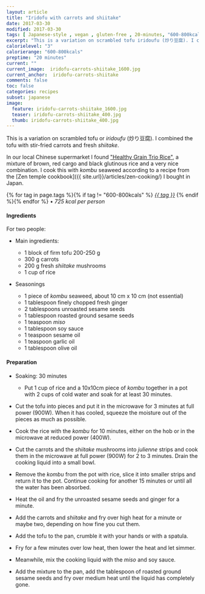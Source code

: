 ```yaml
---
layout: article
title: "Iridofu with carrots and shiitake"
date: 2017-03-30
modified: 2017-03-30
tags: [ Japanese-style , vegan , gluten-free , 20-minutes, "600-800kcals" ]
excerpt: "This is a variation on scrambled tofu iridoufu (炒り豆腐). I combined the tofu with stir-fried carrots and fresh shiitake and served it with rice."
calorielevel: "3"
calorierange: "600-800kcals"
preptime: "20 minutes"
current: ""
current_image:  iridofu-carrots-shiitake_1600.jpg
current_anchor:  iridofu-carrots-shiitake
comments: false
toc: false
categories: recipes
subset: japanese
image:
  feature: iridofu-carrots-shiitake_1600.jpg
  teaser: iridofu-carrots-shiitake_400.jpg
  thumb: iridofu-carrots-shiitake_400.jpg
---
```


This is a variation on scrambled tofu or _iridoufu_ (炒り豆腐). I combined the tofu with stir-fried carrots and fresh _shiitake_.

In our local Chinese supermarket I found ["Healthy Grain Trio Rice"](https://www.orientalmart.co.uk/rice---grains/general/sawat-d-healthy-grain-trio-rice------------), a mixture of brown, red cargo and black glutinous rice and a very nice combination. I cook this with _kombu_ seaweed according to a recipe from the [Zen temple cookbook]({{ site.url}}/articles/zen-cooking/) I bought in Japan.

{% for tag in page.tags %}{% if tag != "600-800kcals" %}&nbsp;<a class="post-tag" href="{{ site.url}}/tags/#{{ tag }}">_{{ tag }}_</a>&nbsp;{% endif %}{% endfor %} &bull;&nbsp;<em>725&nbsp;kcal&nbsp;per&nbsp;person</em>&nbsp;&nbsp;<a href="{{ site.url}}/tags/#600-800kcals"><img src="{{ site.url }}/images/battery_lvl_3.png" style="height:1.0em;"></a>

#### Ingredients

For two people:

* Main ingredients:		

    - 1 block of firm tofu 200-250 g
    - 300 g carrots
    - 200 g fresh _shiitake_ mushrooms
    - 1 cup of rice

* Seasonings

    - 1 piece of _kombu_ seaweed, about 10 cm x 10 cm (not essential)
    - 1 tablespoon finely chopped fresh ginger
    - 2 tablespoons unroasted sesame seeds
    - 1 tablespoon roasted ground sesame seeds
    - 1 teaspoon _miso_
    - 1 tablespoon soy sauce
    - 1 teaspoon sesame oil
    - 1 teaspoon garlic oil
    - 1 tablespoon olive oil

#### Preparation

- Soaking: 30 minutes
    - Put 1 cup of rice and a 10x10cm piece of _kombu_ together in a pot with 2 cups of cold water and soak for at least 30 minutes.

- Cut the tofu into pieces and put it in the microwave for 3 minutes at full power (900W). When it has cooled, squeeze the moisture out of the pieces as much as possible.
- Cook the rice with the _kombu_ for 10 minutes, either on the hob or in the microwave at reduced power (400W).
- Cut the carrots and the _shiitake_ mushrooms into _julienne_ strips and cook them in the microwave at full power (900W) for 2 to 3 minutes. Drain the cooking liquid into a small bowl.
- Remove the _kombu_ from the pot with rice, slice it into smaller strips and return it to the pot. Continue cooking for another 15 minutes or until all the water has been absorbed.
- Heat the oil and fry the unroasted sesame seeds and ginger for a minute.
- Add the carrots and _shiitake_  and fry over high heat for a minute or maybe two, depending on how fine you cut them.
- Add the tofu to the pan, crumble it with your hands or with a spatula.
- Fry for a few minutes over low heat, then lower the heat and let simmer.
- Meanwhile, mix the cooking liquid with the _miso_ and soy sauce.
- Add the mixture to the pan, add the tablespoon of roasted ground sesame seeds and fry over medium heat until the liquid has completely gone.
